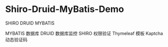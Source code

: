 # Shiro-Druid-MyBatis-Demo
SHIRO DRUID MYBATIS

MYBATIS 数据库
DRUID 数据库监控
SHIRO 权限验证
Thymeleaf 模板
Kaptcha 动态验证码
